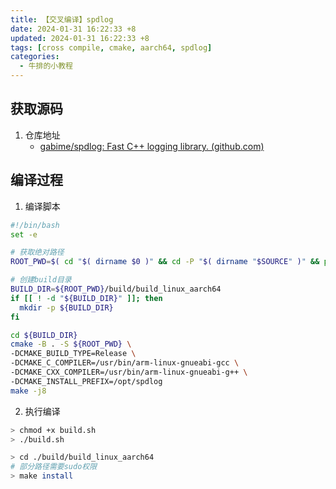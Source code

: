 ```yaml
---
title: 【交叉编译】spdlog
date: 2024-01-31 16:22:33 +8
updated: 2024-01-31 16:22:33 +8
tags: [cross compile, cmake, aarch64, spdlog]
categories: 
  - 牛排的小教程
---
```


## 获取源码

1. 仓库地址
   - [gabime/spdlog: Fast C++ logging library. (github.com)](https://github.com/gabime/spdlog) 

## 编译过程

1. 编译脚本

```sh
#!/bin/bash
set -e

# 获取绝对路径
ROOT_PWD=$( cd "$( dirname $0 )" && cd -P "$( dirname "$SOURCE" )" && pwd )

# 创建build目录
BUILD_DIR=${ROOT_PWD}/build/build_linux_aarch64
if [[ ! -d "${BUILD_DIR}" ]]; then
  mkdir -p ${BUILD_DIR}
fi

cd ${BUILD_DIR}
cmake -B . -S ${ROOT_PWD} \
-DCMAKE_BUILD_TYPE=Release \
-DCMAKE_C_COMPILER=/usr/bin/arm-linux-gnueabi-gcc \
-DCMAKE_CXX_COMPILER=/usr/bin/arm-linux-gnueabi-g++ \
-DCMAKE_INSTALL_PREFIX=/opt/spdlog
make -j8

```

2. 执行编译

```sh
> chmod +x build.sh
> ./build.sh

> cd ./build/build_linux_aarch64
# 部分路径需要sudo权限
> make install
```
